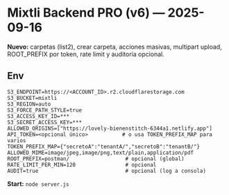 # Mixtli Backend PRO (v6) — 2025-09-16

**Nuevo:** carpetas (list2), crear carpeta, acciones masivas, multipart upload, ROOT_PREFIX por token, rate limit y auditoría opcional.

## Env
```
S3_ENDPOINT=https://<ACCOUNT_ID>.r2.cloudflarestorage.com
S3_BUCKET=mixtli
S3_REGION=auto
S3_FORCE_PATH_STYLE=true
S3_ACCESS_KEY_ID=***
S3_SECRET_ACCESS_KEY=***
ALLOWED_ORIGINS=["https://lovely-bienenstitch-6344a1.netlify.app"]
API_TOKEN=<opcional único>           # o usa TOKEN_PREFIX_MAP para varios
TOKEN_PREFIX_MAP={"secretoA":"tenantA/","secretoB":"tenantB/"}
ALLOWED_MIME=image/jpeg,image/png,text/plain,application/pdf
ROOT_PREFIX=postman/                  # opcional (global)
RATE_LIMIT_PER_MIN=120                # opcional
AUDIT=true                            # opcional (log a consola)
```
**Start:** `node server.js`
